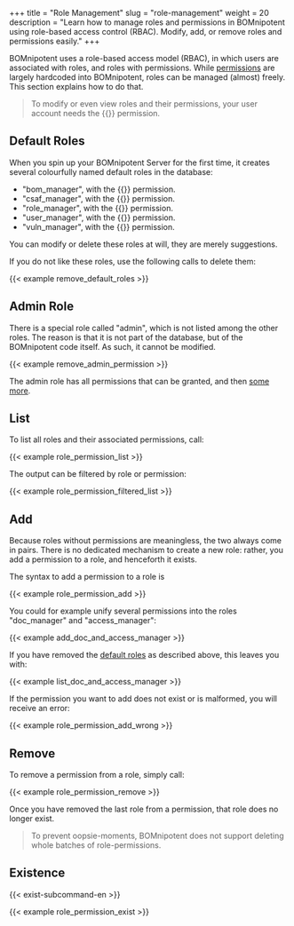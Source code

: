 +++
title = "Role Management"
slug = "role-management"
weight = 20
description = "Learn how to manage roles and permissions in BOMnipotent using role-based access control (RBAC). Modify, add, or remove roles and permissions easily."
+++

BOMnipotent uses a role-based access model (RBAC), in which users are associated with roles, and roles with permissions. While [permissions](/client/manager/access-management/permissions/) are largely hardcoded into BOMnipotent, roles can be managed (almost) freely. This section explains how to do that.

> To modify or even view roles and their permissions, your user account needs the {{<role-management-en>}} permission.

## Default Roles

When you spin up your BOMnipotent Server for the first time, it creates several colourfully named default roles in the database:
- "bom_manager", with the {{<bom-management-en>}} permission.
- "csaf_manager", with the {{<csaf-management-en>}} permission.
- "role_manager", with the {{<role-management-en>}} permission.
- "user_manager", with the {{<user-management-en>}} permission.
- "vuln_manager", with the {{<vuln-management-en>}} permission.

You can modify or delete these roles at will, they are merely suggestions.

If you do not like these roles, use the following calls to delete them:

{{< example remove_default_roles >}}

## Admin Role

There is a special role called "admin", which is not listed among the other roles. The reason is that it is not part of the database, but of the BOMnipotent code itself. As such, it cannot be modified.

{{< example remove_admin_permission >}}

The admin role has all permissions that can be granted, and then [some more](/client/manager/access-management/permissions/#special-admin-permissions).

## List

To list all roles and their associated permissions, call:

{{< example role_permission_list >}}

The output can be filtered by role or permission:

{{< example role_permission_filtered_list >}}

## Add

Because roles without permissions are meaningless, the two always come in pairs. There is no dedicated mechanism to create a new role: rather, you add a permission to a role, and henceforth it exists.

The syntax to add a permission to a role is

{{< example role_permission_add >}}

You could for example unify several permissions into the roles "doc_manager" and "access_manager":

{{< example add_doc_and_access_manager >}}

If you have removed the [default roles](#default-roles) as described above, this leaves you with:

{{< example list_doc_and_access_manager >}}

If the permission you want to add does not exist or is malformed, you will receive an error:

{{< example role_permission_add_wrong >}}

## Remove

To remove a permission from a role, simply call:

{{< example role_permission_remove >}}

Once you have removed the last role from a permission, that role does no longer exist.

> To prevent oopsie-moments, BOMnipotent does not support deleting whole batches of role-permissions.

## Existence

{{< exist-subcommand-en >}}

{{< example role_permission_exist >}}
